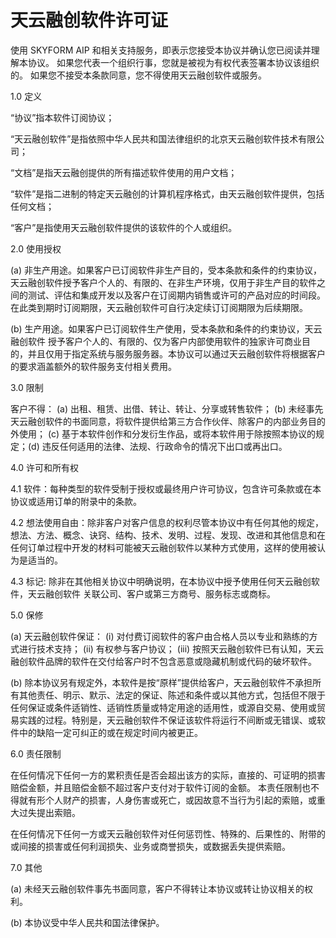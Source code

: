 # 天云融创软件许可证
 
使用 SKYFORM AIP
和相关支持服务，即表示您接受本协议并确认您已阅读并理解本协议。
如果您代表一个组织行事，您就是被视为有权代表签署本协议该组织的。
如果您不接受本条款同意，您不得使用天云融创软件或服务。

1.0 定义

“协议”指本软件订阅协议；

“天云融创软件”是指依照中华人民共和国法律组织的北京天云融创软件技术有限公司；

“文档”是指天云融创提供的所有描述软件使用的用户文档；

“软件”是指二进制的特定天云融创的计算机程序格式，由天云融创软件提供，包括任何文档；

“客户”是指使用天云融创软件提供的该软件的个人或组织。

2.0 使用授权

\(a\)
非生产用途。如果客户已订阅软件非生产目的，受本条款和条件的约束协议，天云融创软件授予客户个人的、有限的、在非生产环境，仅用于非生产目的软件之间的测试、评估和集成开发以及客户在订阅期内销售或许可的产品对应的时间段。在此类到期时订阅期限，天云融创软件可自行决定续订订阅期限为后续期限。

\(b\)
生产用途。如果客户已订阅软件生产使用，受本条款和条件的约束协议，天云融创软件
授予客户个人的、有限的、仅为客户内部使用软件的独家许可商业目的，并且仅用于指定系统与服务服务器。本协议可以通过天云融创软件将根据客户的要求涵盖额外的软件服务支付相关费用。

3.0 限制

客户不得： (a) 出租、租赁、出借、转让、转让、分享或转售软件； (b)
未经事先天云融创软件的书面同意，将软件提供给第三方合作伙伴、除客户的内部业务目的外使用；
(c) 基于本软件创作和分发衍生作品，或将本软件用于除按照本协议的规定；(d)
违反任何适用的法律、法规、行政命令的情况下出口或再出口。

4.0 许可和所有权

4.1
软件：每种类型的软件受制于授权或最终用户许可协议，包含许可条款或在本协议或适用订单的附录中的条款。

4.2
想法使用自由：除非客户对客户信息的权利尽管本协议中有任何其他的规定，想法、方法、概念、诀窍、结构、技术、发明、过程、发现、改进和其他信息和在任何订单过程中开发的材料可能被天云融创软件以某种方式使用，这样的使用被认为是适当的。

4.3 标记:
除非在其他相关协议中明确说明，在本协议中授予使用任何天云融创软件，天云融创软件
关联公司、客户或第三方商号、服务标志或商标。

5.0 保修

\(a\) 天云融创软件保证： (i)
对付费订阅软件的客户由合格人员以专业和熟练的方式进行技术支持； (ii)
有权参与客户协议； (iii)
按照天云融创软件已有认知，天云融创软件品牌的软件在交付给客户时不包含恶意或隐藏机制或代码的破坏软件。

\(b\)
除本协议另有规定外，本软件是按“原样”提供给客户，天云融创软件不承担所有其他责任、明示、默示、法定的保证、陈述和条件或以其他方式，包括但不限于任何保证或条件适销性、适销性质量或特定用途的适用性，或源自交易、使用或贸易实践的过程。特别是，天云融创软件不保证该软件将运行不间断或无错误、或软件中的缺陷一定可纠正的或在规定时间内被更正。

6.0 责任限制

在任何情况下任何一方的累积责任是否会超出该方的实际，直接的、可证明的损害赔偿金额，并且赔偿金额不超过客户支付对于软件订阅的金额。
本责任限制也不得就有形个人财产的损害，人身伤害或死亡，或因故意不当行为引起的索赔，或重大过失提出索赔。

在任何情况下任何一方或天云融创软件对任何惩罚性、特殊的、后果性的、附带的或间接的损害或任何利润损失、业务或商誉损失，或数据丢失提供索赔。

7.0 其他

\(a\)
未经天云融创软件事先书面同意，客户不得转让本协议或转让协议相关的权利。

\(b\) 本协议受中华人民共和国法律保护。
